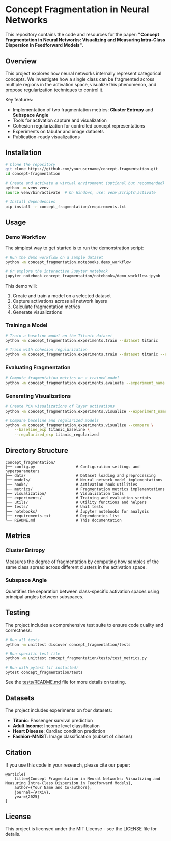# Concept Fragmentation in Neural Networks

This repository contains the code and resources for the paper: **"Concept Fragmentation in Neural Networks: Visualizing and Measuring Intra-Class Dispersion in Feedforward Models"**.

## Overview

This project explores how neural networks internally represent categorical concepts. We investigate how a single class can be fragmented across multiple regions in the activation space, visualize this phenomenon, and propose regularization techniques to control it.

Key features:
- Implementation of two fragmentation metrics: **Cluster Entropy** and **Subspace Angle**
- Tools for activation capture and visualization
- Cohesion regularization for controlled concept representations
- Experiments on tabular and image datasets
- Publication-ready visualizations

## Installation

```bash
# Clone the repository
git clone https://github.com/yourusername/concept-fragmentation.git
cd concept-fragmentation

# Create and activate a virtual environment (optional but recommended)
python -m venv venv
source venv/bin/activate  # On Windows, use: venv\Scripts\activate

# Install dependencies
pip install -r concept_fragmentation/requirements.txt
```

## Usage

### Demo Workflow

The simplest way to get started is to run the demonstration script:

```bash
# Run the demo workflow on a sample dataset
python -m concept_fragmentation.notebooks.demo_workflow

# Or explore the interactive Jupyter notebook
jupyter notebook concept_fragmentation/notebooks/demo_workflow.ipynb
```

This demo will:
1. Create and train a model on a selected dataset
2. Capture activations across all network layers
3. Calculate fragmentation metrics
4. Generate visualizations

### Training a Model

```bash
# Train a baseline model on the Titanic dataset
python -m concept_fragmentation.experiments.train --dataset titanic

# Train with cohesion regularization
python -m concept_fragmentation.experiments.train --dataset titanic --regularize --reg_weight 0.1
```

### Evaluating Fragmentation

```bash
# Compute fragmentation metrics on a trained model
python -m concept_fragmentation.experiments.evaluate --experiment_name titanic_baseline
```

### Generating Visualizations

```bash
# Create PCA visualizations of layer activations
python -m concept_fragmentation.experiments.visualize --experiment_name titanic_baseline --method pca

# Compare baseline and regularized models
python -m concept_fragmentation.experiments.visualize --compare \
    --baseline_exp titanic_baseline \
    --regularized_exp titanic_regularized
```

## Directory Structure

```
concept_fragmentation/
├── config.py                  # Configuration settings and hyperparameters
├── data/                      # Dataset loading and preprocessing
├── models/                    # Neural network model implementations
├── hooks/                     # Activation hook utilities
├── metrics/                   # Fragmentation metrics implementations
├── visualization/             # Visualization tools
├── experiments/               # Training and evaluation scripts
├── utils/                     # Utility functions and helpers
├── tests/                     # Unit tests
├── notebooks/                 # Jupyter notebooks for analysis
├── requirements.txt           # Dependencies list
└── README.md                  # This documentation
```

## Metrics

### Cluster Entropy

Measures the degree of fragmentation by computing how samples of the same class spread across different clusters in the activation space.

### Subspace Angle

Quantifies the separation between class-specific activation spaces using principal angles between subspaces.

## Testing

The project includes a comprehensive test suite to ensure code quality and correctness:

```bash
# Run all tests
python -m unittest discover concept_fragmentation/tests

# Run specific test file
python -m unittest concept_fragmentation/tests/test_metrics.py

# Run with pytest (if installed)
pytest concept_fragmentation/tests
```

See the [tests/README.md](tests/README.md) file for more details on testing.

## Datasets

The project includes experiments on four datasets:
- **Titanic**: Passenger survival prediction
- **Adult Income**: Income level classification
- **Heart Disease**: Cardiac condition prediction  
- **Fashion-MNIST**: Image classification (subset of classes)

## Citation

If you use this code in your research, please cite our paper:

```
@article{
    title={Concept Fragmentation in Neural Networks: Visualizing and Measuring Intra-Class Dispersion in Feedforward Models},
    author={Your Name and Co-authors},
    journal={ArXiv},
    year={2025}
}
```

## License

This project is licensed under the MIT License - see the LICENSE file for details.
